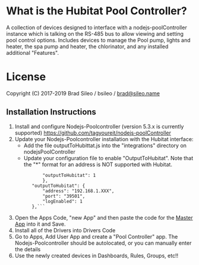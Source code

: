 # What is the Hubitat Pool Controller?
A collection of devices designed to interface with a nodejs-poolController instance which is talking on the RS-485 bus to allow viewing and setting pool control options. Includes devices to manage the Pool pump, lights and heater, the spa pump and heater, the chlorinator, and any installed additional "Features".
# License
Copyright (C) 2017-2019  Brad Sileo / bsileo / brad@sileo.name
## Installation Instructions

1. Install and configure Nodejs-Poolcontroller (version 5.3.x is currently supported)
          https://github.com/tagyoureit/nodejs-poolController
2. Update your Nodejs-Poolcontroller installation with the Hubitat interface:
   - Add the file outputToHubittat.js into the "integrations" directory on nodejsPoolController
   - Update your configuration file to enable "OutputToHubitat". Note that the "*" format for an address is NOT supported with Hubitat.
	 ```"integrations": {
        	"outputToHubitat": 1
    		},
    	"outputToHubitat": {
        	"address": "192.168.1.XXX",
        	"port": "39501",
        	"logEnabled": 1
    	},```
3. Open the Apps Code, "new App" and then paste the code for the [Master App](https://github.com/bsileo/hubitat_poolcontroller/blob/master/poolControllerApp.groovy) into it and Save.
4. Install all of the Drivers into Drivers Code
5. Go to Apps, Add User App and create a "Pool Controller" app. The Nodejs-Poolcontroller should be autolocated, or you can manually enter the details
6. Use the newly created devices in Dashboards, Rules, Groups, etc!!
